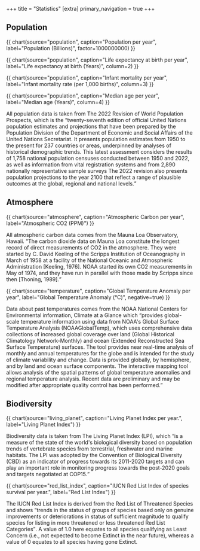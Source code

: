 +++
title = "Statistics"
[extra]
primary_navigation = true
+++
## Population
{{ chart(source="population", caption="Population per year", label="Population (Billions)", factor=1000000000) }}

{{ chart(source="population", caption="Life expectancy at birth per year", label="Life expectancy at birth (Years)", column=2) }}

{{ chart(source="population", caption="Infant mortality per year", label="Infant mortality rate (per 1,000 births)", column=3) }}

{{ chart(source="population", caption="Median age per year", label="Median age (Years)", column=4) }}

All population data is taken from The 2022 Revision of World Population Prospects, which is the <q cite="https://population.un.org/wpp/">twenty-seventh edition of official United Nations population estimates and projections that have been prepared by the Population Division of the Department of Economic and Social Affairs of the United Nations Secretariat. It presents population estimates from 1950 to the present for 237 countries or areas, underpinned by analyses of historical demographic trends. This latest assessment considers the results of 1,758 national population censuses conducted between 1950 and 2022, as well as information from vital registration systems and from 2,890 nationally representative sample surveys The 2022 revision also presents population projections to the year 2100 that reflect a range of plausible outcomes at the global, regional and national levels.</q>

## Atmosphere
{{ chart(source="atmosphere", caption="Atmospheric Carbon per year", label="Atmospheric CO2 (PPM)") }}

All atmospheric carbon data comes from the Mauna Loa Observatory, Hawaii. <q cite="https://gml.noaa.gov/ccgg/trends/">The carbon dioxide data on Mauna Loa constitute the longest record of direct measurements of CO2 in the atmosphere. They were started by C. David Keeling of the Scripps Institution of Oceanography in March of 1958 at a facility of the National Oceanic and Atmospheric Administration [Keeling, 1976]. NOAA started its own CO2 measurements in May of 1974, and they have run in parallel with those made by Scripps since then [Thoning, 1989].</q>

{{ chart(source="temperature", caption="Global Temperature Anomaly per year", label="Global Temperature Anomaly (°C)", negative=true) }}

Data about past temperatures comes from the NOAA National Centers for Environmental information, Climate at a Glance which <q cite="https://www.ncei.noaa.gov/access/monitoring/climate-at-a-glance/">provides global-scale temperature information using data from NOAA's Global Surface Temperature Analysis (NOAAGlobalTemp), which uses comprehensive data collections of increased global coverage over land (Global Historical Climatology Network-Monthly) and ocean (Extended Reconstructed Sea Surface Temperature) surfaces. The tool provides near real-time analysis of monthly and annual temperatures for the globe and is intended for the study of climate variability and change. Data is provided globally, by hemisphere, and by land and ocean surface components. The interactive mapping tool allows analysis of the spatial patterns of global temperature anomalies and regional temperature analysis. Recent data are preliminary and may be modified after appropriate quality control has been performed.</q>

## Biodiversity
{{ chart(source="living_planet", caption="Living Planet Index per year.", label="Living Planet Index") }}

Biodiversity data is taken from The Living Planet Index (LPI), which <q cite="https://www.livingplanetindex.org/">is a measure of the state of the world's biological diversity based on population trends of vertebrate species from terrestrial, freshwater and marine habitats. The LPI was adopted by the Convention of Biological Diversity (CBD) as an indicator of progress towards its 2011-2020 targets and can play an important role in monitoring progress towards the post-2020 goals and targets negotiated at COP15.</q>

{{ chart(source="red_list_index", caption="IUCN Red List Index of species survival per year.", label="Red List Index") }}

The IUCN Red List Index is derived from the Red List of Threatened Species and shows <q cite="https://www.iucnredlist.org/assessment/red-list-index">trends in the status of groups of species based only on genuine improvements or deteriorations in status of sufficient magnitude to qualify species for listing in more threatened or less threatened Red List Categories</q>. A value of 1.0 here equates to all species qualifying as Least Concern (i.e., not expected to become Extinct in the near future), whereas a value of 0 equates to all species having gone Extinct.